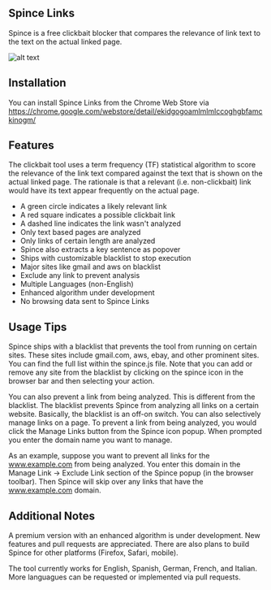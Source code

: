 ## Spince Links

Spince is a free clickbait blocker that compares the relevance of link text to the text on the actual linked page.

![alt text](http://links.spince.com/img/hackerDemo1.gif "Demo")

## Installation

You can install Spince Links from the Chrome Web Store via <https://chrome.google.com/webstore/detail/ekidgogoamlmlmlccoghgbfamckinogm/>

## Features

The clickbait tool uses a term frequency (TF) statistical algorithm to score the relevance of the link text compared against the text that is shown on the actual linked page. The rationale is that a relevant (i.e. non-clickbait) link would have its text appear frequently on the actual page.

<ul>
<li>A green circle indicates a likely relevant link</li>
<li>A red square indicates a possible clickbait link</li>
<li>A dashed line indicates the link wasn't analyzed</li>
<li>Only text based pages are analyzed</li>
<li>Only links of certain length are analyzed</li>
<li>Spince also extracts a key sentence as popover</li>
<li>Ships with customizable blacklist to stop execution</li>
<li>Major sites like gmail and aws on blacklist</li>
<li>Exclude any link to prevent analysis</li>
<li>Multiple Languages (non-English)</li>
<li>Enhanced algorithm under development</li>
<li>No browsing data sent to Spince Links</li>
</ul>

## Usage Tips

Spince ships with a blacklist that prevents the tool from running on certain sites. These sites include gmail.com, aws, ebay, and other prominent sites. You can find the full list within the spince.js file. Note that you can add or remove any site from the blacklist by clicking on the spince icon in the browser bar and then selecting your action.

You can also prevent a link from being analyzed. This is different from the blacklist. The blacklist prevents Spince from analyzing all links on a certain website. Basically, the blacklist is an off-on switch. You can also selectively manage links on a page. To prevent a link from being analyzed, you would click the Manage Links button from the Spince icon popup. When prompted you enter the domain name you want to manage.

As an example, suppose you want to prevent all links for the www.example.com from being analyzed. You enter this domain in the Manage Link -> Exclude Link section of the Spince popup (in the browser toolbar). Then Spince will skip over any links that have the www.example.com domain.

## Additional Notes

A premium version with an enhanced algorithm is under development. New features and pull requests are appreciated. There are also plans to build Spince for other platforms (Firefox, Safari, mobile).

The tool currently works for English, Spanish, German, French, and Italian. More languagues can be requested or implemented via pull requests.
